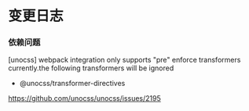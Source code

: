 # 变更日志


### 依赖问题
[unocss] webpack integration only supports "pre" enforce transformers currently.the following transformers will be ignored
- @unocss/transformer-directives

https://github.com/unocss/unocss/issues/2195